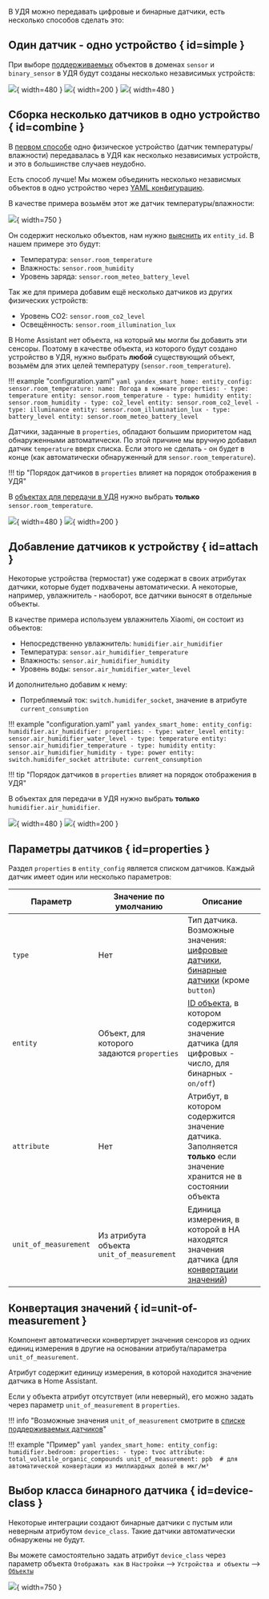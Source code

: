 В УДЯ можно передавать цифровые и бинарные датчики, есть несколько способов сделать это:

## Один датчик - одно устройство { id=simple }
При выборе [поддерживаемых](../supported-devices.md#sensors) объектов в доменах `sensor` и `binary_sensor` в УДЯ будут созданы несколько независимых устройств:

![](../assets/images/devices/sensor/simple-1.png){ width=480 }
![](../assets/images/devices/sensor/simple-3.png){ width=200 }
![](../assets/images/devices/sensor/simple-2.png){ width=480 }

## Сборка несколько датчиков в одно устройство { id=combine }
В [первом способе](#simple) одно физическое устройство (датчик температуры/влажности) передавалась в УДЯ как несколько независимых устройств, и это в большинстве случаев неудобно. 

Есть способ лучше! Мы можем объединить несколько независмых объектов в одно устройство через [YAML конфигурацию](../config/getting-started.md#yaml). 

В качестве примера возьмём этот же датчик температуры/влажности:

![](../assets/images/devices/sensor/simple-1.png){ width=750 }

Он содержит несколько объектов, нам нужно [выяснить](../faq.md#get-entity-id) их `entity_id`. В нашем примере это будут:

* Температура: `sensor.room_temperature`
* Влажность: `sensor.room_humidity`
* Уровень заряда: `sensor.room_meteo_battery_level`

Так же для примера добавим ещё несколько датчиков из других физических устройств:

* Уровень CO2: `sensor.room_co2_level`
* Освещённость: `sensor.room_illumination_lux` 

В Home Assistant нет объекта, на который мы могли бы добавить эти сенсоры. 
Поэтому в качестве объекта, из которого будут создано устройство в УДЯ, нужно выбрать **любой** существующий объект, возьмём для этих целей температуру (`sensor.room_temperature`).

!!! example "configuration.yaml"
    ```yaml
    yandex_smart_home:
      entity_config:
        sensor.room_temperature:
          name: Погода в комнате
          properties:
            - type: temperature
              entity: sensor.room_temperature
            - type: humidity
              entity: sensor.room_humidity
            - type: co2_level
              entity: sensor.room_co2_level
            - type: illuminance
              entity: sensor.room_illumination_lux
            - type: battery_level
              entity: sensor.room_meteo_battery_level
    ```

Датчики, заданные в `properties`, обладают большим приоритетом над обнаруженными автоматически. 
По этой причине мы вручную добавил датчик `temperature` вверх списка. Если этого не сделать - он будет в конце (как автоматически обнаруженный для `sensor.room_temperature`).

!!! tip "Порядок датчиков в `properties` влияет на порядок отображения в УДЯ"

В [объектах для передачи в УДЯ](../config/filter.md) нужно выбрать **только** `sensor.room_temperature`.

![](../assets/images/devices/sensor/combine-1.png){ width=480 }
![](../assets/images/devices/sensor/combine-2.png){ width=200 }

## Добавление датчиков к устройству { id=attach }

Некоторые устройства (термостат) уже содержат в своих атрибутах датчики, которые будет подхвачены автоматически. 
А некоторые, например, увлажнитель - наоборот, все датчики выносят в отдельные объекты.

В качестве примера используем увлажнитель Xiaomi, он состоит из объектов:

* Непосредственно увлажнитель: `humidifier.air_humidifier`
* Температура: `sensor.air_humidifier_temperature`
* Влажность: `sensor.air_humidifier_humidity`
* Уровень воды: `sensor.air_humidifier_water_level`

И дополнительно добавим к нему:

* Потребляемый ток: `switch.humidifer_socket`, значение в атрибуте `current_consumption`

!!! example "configuration.yaml"
    ```yaml
    yandex_smart_home:
      entity_config:
        humidifier.air_humidifier:
          properties:
            - type: water_level
              entity: sensor.air_humidifier_water_level
            - type: temperature
              entity: sensor.air_humidifier_temperature
            - type: humidity
              entity: sensor.air_humidifier_humidity
            - type: power
              entity: switch.humidifer_socket
              attribute: current_consumption
    ```

!!! tip "Порядок датчиков в `properties` влияет на порядок отображения в УДЯ"

В объектах для передачи в УДЯ нужно выбрать **только** `humidifier.air_humidifier`.

![](../assets/images/devices/sensor/attach-1.png){ width=480 }
![](../assets/images/devices/sensor/attach-2.png){ width=200 }

## Параметры датчиков { id=properties }

Раздел `properties` в `entity_config` является списком датчиков. Каждый датчик имеет один или несколько параметров:

| Параметр              | Значение по умолчанию                           | Описание                                                                                                                                                                                                                                       |
|-----------------------|-------------------------------------------------|------------------------------------------------------------------------------------------------------------------------------------------------------------------------------------------------------------------------------------------------|
| `type`                | Нет                                             | Тип датчика. Возможные значения: [цифровые датчики](https://yandex.ru/dev/dialogs/smart-home/doc/concepts/float-instance.html), [бинарные датчики](https://yandex.ru/dev/dialogs/smart-home/doc/concepts/event-instance.html) (кроме `button`) |
 | `entity`              | Объект, для которого <br >задаются `properties` | [ID объекта](../faq.md#get-entity-id), в котором содержится значение датчика (для цифровых - число, для бинарных - `on/off`)                                                                                                                   |
 | `attribute`           | Нет                                             | Атрибут, в котором содержится значение датчика. Заполняется **только** если значение хранится не в состоянии объекта                                                                                                                           | 
| `unit_of_measurement` | Из атрибута объекта `unit_of_measurement`       | Единица измерения, в которой в HA находятся значения датчика (для [конвертации значений](#unit-of-measurement))                                                                                                                                |                                                                                                                

## Конвертация значений { id=unit-of-measurement }
Компонент автоматически конвертирует значения сенсоров из одних единиц измерения в другие на основании атрибута/параметра `unit_of_measurement`. 

Атрибут содержит единицу измерения, в которой находится значение датчика в Home Assistant. 

Если у объекта атрибут отсутствует (или неверный), его можно задать через параметр `unit_of_measurement` в `properties`.

!!! info "Возможные значения `unit_of_measurement` смотрите в [списке поддерживаемых датчиков](../supported-devices.md#sensors)"

!!! example "Пример"
    ```yaml
     yandex_smart_home:
       entity_config:
         humidifier.bedroom:
           properties:
             - type: tvoc
               attribute: total_volatile_organic_compounds
               unit_of_measurement: ppb  # для автоматической конвертации из миллиардных долей в мкг/м³
    ```

## Выбор класса бинарного датчика { id=device-class }
Некоторые интеграции создают бинарные датчики с пустым или неверным атрибутом `device_class`. Такие датчики автоматически обнаружены не будут.

Вы можете самостоятельно задать атрибут `device_class` через параметр объекта `Отображать как` в `Настройки` --> `Устройства и объекты` --> [`Объекты`](https://my.home-assistant.io/redirect/entities/)

![](../assets/images/devices/sensor/binary-device-class.png){ width=750 }
